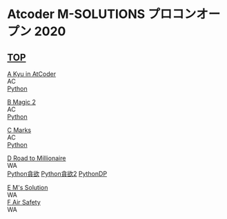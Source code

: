 # Atcoder M-SOLUTIONS プロコンオープン 2020

## [TOP](https://atcoder.jp/contests/m-solutions2020)    

[A Kyu in AtCoder](https://atcoder.jp/contests/m-solutions2020/tasks/m_solutions2020_a)  
AC  
[Python](https://atcoder.jp/contests/m-solutions2020/submissions/15413491)  
  
[B Magic 2](https://atcoder.jp/contests/m-solutions2020/tasks/m_solutions2020_b)  
AC  
[Python](https://atcoder.jp/contests/m-solutions2020/submissions/15418786)  
  
[C Marks](https://atcoder.jp/contests/m-solutions2020/tasks/m_solutions2020_c)  
AC  
[Python](https://atcoder.jp/contests/m-solutions2020/submissions/15424530)  
  
[D Road to Millionaire](https://atcoder.jp/contests/m-solutions2020/tasks/m_solutions2020_d)  
WA  
[Python貪欲](https://atcoder.jp/contests/m-solutions2020/submissions/15453815) [Python貪欲2](https://atcoder.jp/contests/m-solutions2020/submissions/15476788) [PythonDP](https://atcoder.jp/contests/m-solutions2020/submissions/15472174)
  
[E M's Solution](https://atcoder.jp/contests/m-solutions2020/tasks/m_solutions2020_e)  
WA  
[F Air Safety](https://atcoder.jp/contests/m-solutions2020/tasks/m_solutions2020_f)  
WA  

